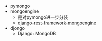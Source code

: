 



- pymongo
- mongoengine
  - 是对pymongo进一步分装
  - [django-rest-framework-mongoengine](https://github.com/umutbozkurt/django-rest-framework-mongoengine)
- djongo
  - Django+MongoDB